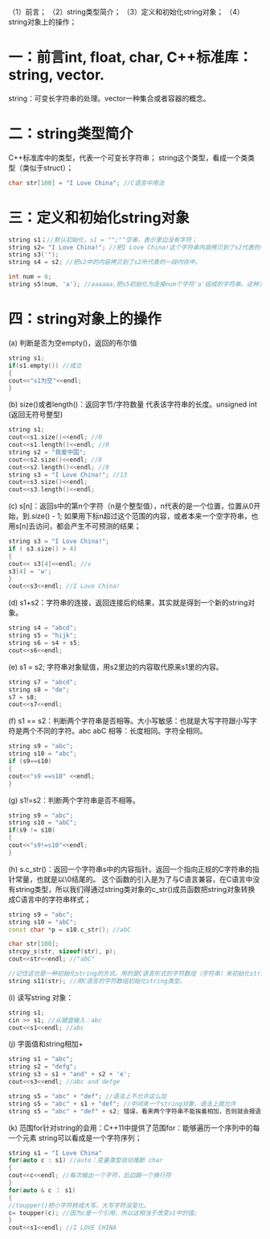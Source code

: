 （1）前言；
（2）string类型简介；
（3）定义和初始化string对象；
（4）string对象上的操作；

# 一：前言int, float, char, C++标准库：string, vector.

string：可变长字符串的处理。vector一种集合或者容器的概念。

# 二：string类型简介

C++标准库中的类型，代表一个可变长字符串；
string这个类型，看成一个类类型（类似于struct）；
```c++
char str[100] = "I Love China"; //C语言中用法

```

# 三：定义和初始化string对象
```c++
string s1；//默认初始化，s1 = "";""空串，表示里边没有字符；
string s2= "I Love China!"; //把I Love China!这个字符串内容拷贝到了s2代表的一段内存中。拷贝时不包括末尾\0.
string s3('');
string s4 = s2; //把s2中的内容拷贝到了s2所代表的一段内存中。

int num = 6;
string s5(num, 'a'); //aaaaaa,把s5初始化为连接num个字符'a'组成的字符串。这种方式不太推荐，因为会在系统内部创建临时对象。
```

# 四：string对象上的操作

(a) 判断是否为空empty()，返回的布尔值

```c++
string s1; 
if(s1.empty()) //成立
{
cout<<"s1为空"<<endl; 
}

```

(b) size()或者length()：返回字节/字符数量 代表该字符串的长度。unsigned int (返回无符号整型)

```c++
string s1; 
cout<<s1.size()<<endl; //0
cout<<s1.length()<<endl; //0
string s2 = "我爱中国"; 
cout<<s2.size()<<endl; //8
cout<<s2.length()<<endl; //8
string s3 = "I Love China!"; //13
cout<<s3.size()<<endl; 
cout<<s3.length()<<endl; 
```

(c) s[n]：返回s中的第n个字符（n是个整型值），n代表的是一个位置，位置从0开始，到.size() - 1; 
如果用下标n超过这个范围的内容，或者本来一个空字符串，也用s[n]去访问，都会产生不可预测的结果；

```c++
string s3 = "I Love China!"; 
if ( s3.size() > 4)
{
cout<< s3[4]<<endl; //v
s3[4] = 'w'; 
}
cout<<s3<<endl; //I Love China!

```

(d) s1+s2：字符串的连接，返回连接后的结果，其实就是得到一个新的string对象。

```c++
string s4 = "abcd"; 
string s5 = "hijk"; 
string s6 = s4 + s5; 
cout<<s6<<endl; 
```

(e) s1 = s2; 字符串对象赋值，用s2里边的内容取代原来s1里的内容。

```c++
string s7 = "abcd"; 
string s8 = "de"; 
s7 = s8; 
cout<<s7<<endl; 

```

(f) s1 == s2：判断两个字符串是否相等。大小写敏感：也就是大写字符跟小写字符是两个不同的字符。abc abC
相等：长度相同。字符全相同。

```c++
string s9 = "abc"; 
string s10 = "abc"; 
if (s9==s10)
{
cout<<"s9 ==s10" <<endl; 
}
```

(g) s1!=s2：判断两个字符串是否不相等。

```c++
string s9 = "abc"; 
string s10 = "abC"; 
if(s9 != s10)
{
cout<<"s9!=s10"<<endl; 
}

```

(h) s.c_str()：返回一个字符串s中的内容指针。返回一个指向正规的C字符串的指针常量，也就是以\0结尾的。
这个函数的引入是为了与C语言兼容，在C语言中没有string类型，所以我们得通过string类对象的c_str()成员函数把string对象转换成C语言中的字符串样式；

```c++
string s9 = "abc"; 
string s10 = "abC"; 
const char *p = s10.c_str(); //abC

char str[100]; 
strcpy_s(str, sizeof(str), p); 
cout<<str<<endl; //"abC"

//记住这也是一种初始化string的方式。用的是C语言形式的字符数组（字符串）来初始化string.
string s11(str); //用C语言的字符数组初始化string类型。
```

(i) 读写string 对象：

```c++
string s1; 
cin >> s1; //从键盘输入：abc
cout<<s1<<endl; //abc

```

(j) 字面值和string相加+

```c++
string s1 = "abc"; 
string s2 = "defg"; 
string s3 = s1 + "and" + s2 + 'e'; 
cout<<s3<<endl; //abc and defge

string s5 = "abc" + "def"; //语法上不允许这么加
string s5 = "abc" + s1 + "def"; //中间夹一个string对象，语法上就允许
string s5 = "abc" + "def" + s2; 错误，看来两个字符串不能挨着相加，否则就会报语法错
```

(k) 范围for针对string的会用：C++11中提供了范围for：能够遍历一个序列中的每一个元素
string可以看成是一个字符序列；

```c++
string s1 = "I Love China"
for(auto c : s1) //auto：变量类型自动推断 char
{
cout<<c<<endl; //每次输出一个字符，后边跟一个换行符
}
for(auto & c ： s1)
{
//toupper()把小字符转成大写，大写字符没变化。
c= toupper(c); //因为c是一个引用，所以这相当于改变s1中的值; 
}
cout<<s1<<endl; //I LOVE CHINA
```
